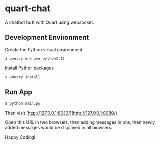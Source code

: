 # quart-chat

A chatbot built with Quart using websocket.

## Development Environment

Create the Python virtual environment,
```bash
$ poetry env use python3.12
```

Install Python packages

```bash
$ poetry install
```


## Run App

```bash
$ python main.py
```

Then visit [http://127.0.0.1:8080/](http://127.0.0.1:8080/)


Open this URL in two browsers, then adding messages in one, 
then newly added messages would be displayed in all browsers.


Happy Coding!
